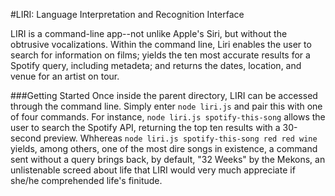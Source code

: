 #LIRI: Language Interpretation and Recognition Interface

LIRI is a command-line app--not unlike Apple's Siri, but without the obtrusive vocalizations. Within the command line, Liri enables the user to search for information on films; yields the ten most accurate results for a Spotify query, including metadeta; and returns the dates, location, and venue for an artist on tour. 

###Getting Started
Once inside the parent directory, LIRI can be accessed through the command line. Simply enter `node liri.js` and pair this with one of four commands. For instance, `node liri.js spotify-this-song` allows the user to search the Spotify API, returning the top ten results with a 30-second preview. Whhereas `node liri.js spotify-this-song red red wine` yields, among others, one of the most dire songs in existence, a command sent without a query brings back, by default, "32 Weeks" by the Mekons, an unlistenable screed about life that LIRI would very much appreciate if she/he comprehended life's finitude.